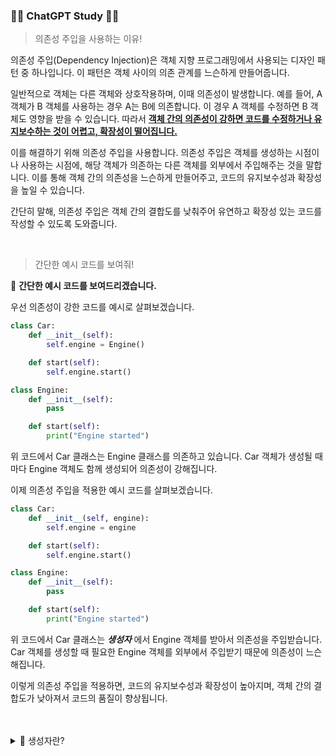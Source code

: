 ### 👨‍💻 **ChatGPT Study** 👩‍💻

> 의존성 주입을 사용하는 이유!

 의존성 주입(Dependency Injection)은 객체 지향 프로그래밍에서 사용되는 디자인 패턴 중 하나입니다. 이 패턴은 객체 사이의 의존 관계를 느슨하게 만들어줍니다.

 일반적으로 객체는 다른 객체와 상호작용하며, 이때 의존성이 발생합니다. 예를 들어, A 객체가 B 객체를 사용하는 경우 A는 B에 의존합니다. 이 경우 A 객체를 수정하면 B 객체도 영향을 받을 수 있습니다. 따라서 **<u>객체 간의 의존성이 강하면 코드를 수정하거나 유지보수하는 것이 어렵고, 확장성이 떨어집니다.</u>**

 이를 해결하기 위해 의존성 주입을 사용합니다. 의존성 주입은 객체를 생성하는 시점이나 사용하는 시점에, 해당 객체가 의존하는 다른 객체를 외부에서 주입해주는 것을 말합니다. 이를 통해 객체 간의 의존성을 느슨하게 만들어주고, 코드의 유지보수성과 확장성을 높일 수 있습니다.

 간단히 말해, 의존성 주입은 객체 간의 결합도를 낮춰주어 유연하고 확장성 있는 코드를 작성할 수 있도록 도와줍니다.

<br>

> 간단한 예시 코드를 보여줘!

 🎑 **간단한 예시 코드를 보여드리겠습니다.**

 우선 의존성이 강한 코드를 예시로 살펴보겠습니다.

```python
class Car:
    def __init__(self):
        self.engine = Engine()

    def start(self):
        self.engine.start()

class Engine:
    def __init__(self):
        pass

    def start(self):
        print("Engine started")
```

 위 코드에서 Car 클래스는 Engine 클래스를 의존하고 있습니다. Car 객체가 생성될 때마다 Engine 객체도 함께 생성되어 의존성이 강해집니다.

 이제 의존성 주입을 적용한 예시 코드를 살펴보겠습니다.

```python
class Car:
    def __init__(self, engine):
        self.engine = engine

    def start(self):
        self.engine.start()

class Engine:
    def __init__(self):
        pass

    def start(self):
        print("Engine started")
```

 위 코드에서 Car 클래스는 ***생성자*** 에서 Engine 객체를 받아서 의존성을 주입받습니다. Car 객체를 생성할 때 필요한 Engine 객체를 외부에서 주입받기 때문에 의존성이 느슨해집니다.

 이렇게 의존성 주입을 적용하면, 코드의 유지보수성과 확장성이 높아지며, 객체 간의 결합도가 낮아져서 코드의 품질이 향상됩니다.
 
<br>
<br>

<details>
    <summary> 🥎 생성자란? </summary>

- - -
> 🎊 생성자(Constructor)는 객체를 생성할 때 자동으로 호출되는 특별한 메서드입니다. 생성자 메서드는 객체의 초기화를 담당하며, 객체가 생성될 때 필요한 작업을 수행합니다.


 파이썬에서 생성자는 __init__ 메서드로 정의됩니다. 생성자는 클래스의 인스턴스를 생성할 때 호출되며, 인스턴스 변수를 초기화하는 등의 작업을 수행할 수 있습니다.

 아래는 생성자를 사용하는 간단한 클래스의 예시 코드입니다.

```python
class Person:
    def __init__(self, name, age):
        self.name = name
        self.age = age

person1 = Person("John", 30)
print(person1.name) # 출력결과: "John"
print(person1.age) # 출력결과: 30
```

 위 코드에서 `Person` 클래스는 `__init__` 생성자 메서드를 정의하고 있습니다. 이 생성자 메서드는 `name`과 `age` 두 개의 인자를 받아서 `self.name`과 `self.age` 인스턴스 변수를 초기화합니다.

 이후 `Person` 클래스의 인스턴스를 생성할 때는, 생성자 메서드 `__init__`을 호출하여 초기화 작업을 수행합니다. 이때 생성자 메서드에 전달되는 첫 번째 인자 `self`는 객체 자신을 가리키는 것으로, 일반적으로 모든 메서드의 첫 번째 인자로 사용됩니다.

 생성자를 사용하면 객체를 생성하는 동시에 초기화 작업을 수행할 수 있으므로, 객체의 생성과 초기화를 한 번에 처리할 수 있어서 편리합니다.
- - -
</details>
